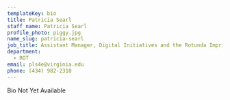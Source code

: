 ```yaml
---
templateKey: bio
title: Patricia Searl
staff_name: Patricia Searl
profile_photo: piggy.jpg
name_slug: patricia-searl
job_title: Assistant Manager, Digital Initiatives and the Rotunda Imprint
department:
  - ROT
email: pls4e​@​virginia.edu
phone: (434) 982-2310
---
```

Bio Not Yet Available